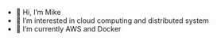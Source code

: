 - 👋 Hi, I’m Mike
- 👀 I’m interested in cloud computing and distributed system
- 🌱 I’m currently AWS and Docker
